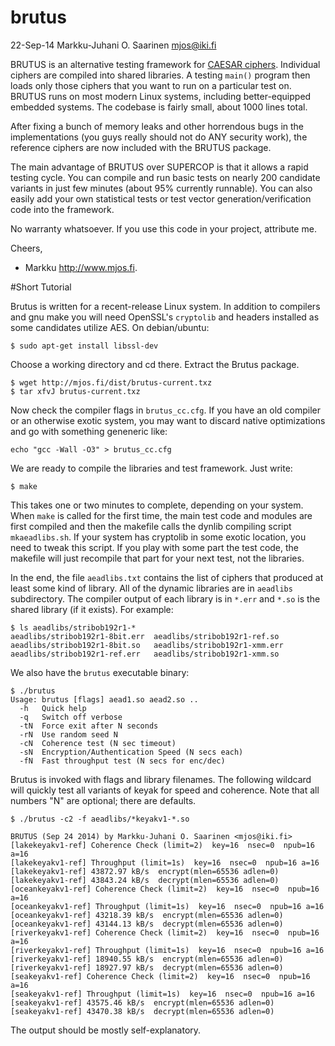 brutus
======

22-Sep-14  Markku-Juhani O. Saarinen <mjos@iki.fi>

BRUTUS is an alternative testing framework for [CAESAR ciphers](http://competitions.cr.yp.to/caesar-submissions.html).
Individual ciphers are compiled into shared libraries. A testing `main()` 
program then loads only those ciphers that you want to run on a particular 
test on. BRUTUS runs on most modern Linux systems, including better-equipped
embedded systems. The codebase is fairly small, about 1000 lines total.

After fixing a bunch of memory leaks and other horrendous bugs in the
implementations (you guys really should not do ANY security work),
the reference ciphers are now included with the BRUTUS package.

The main advantage of BRUTUS over SUPERCOP is that it allows a rapid
testing cycle. You can compile and run basic tests on nearly 200 candidate 
variants in just few minutes (about 95% currently runnable). You can also 
easily add your own statistical tests or test vector generation/verification 
code into the framework.

No warranty whatsoever. If you use this code in your project, attribute me.

Cheers,
- Markku http://www.mjos.fi.

#Short Tutorial

Brutus is written for a recent-release Linux system. In addition to compilers
and gnu make you will need OpenSSL's `cryptolib` and headers installed as 
some candidates utilize AES. On debian/ubuntu:
```
$ sudo apt-get install libssl-dev
```
Choose a working directory and cd there. Extract the Brutus package.
```
$ wget http://mjos.fi/dist/brutus-current.txz
$ tar xfvJ brutus-current.txz
```
Now check the compiler flags in `brutus_cc.cfg`. If you have an old compiler 
or an otherwise exotic system, you may want to discard native optimizations and
go with something geneneric like:
```
echo "gcc -Wall -O3" > brutus_cc.cfg 
```

We are ready to compile the libraries and test framework. Just write:
```
$ make
```
This takes one or two minutes to complete, depending on your system.
When `make` is called for the first time, the main test code and modules
are first compiled and then the makefile calls the dynlib compiling
script `mkaeadlibs.sh`. If your system has cryptolib in some exotic location,
you need to tweak this script. If you play with some part the test code, the
makefile will just recompile that part for your next test, not the libraries.

In the end, the file `aeadlibs.txt` contains the list of ciphers that produced
at least some kind of library. All of the dynamic libraries are in `aeadlibs`
subdirectory. The compiler output of each library is in `*.err` and `*.so` is
the shared library (if it exists). For example:

```
$ ls aeadlibs/stribob192r1-*
aeadlibs/stribob192r1-8bit.err  aeadlibs/stribob192r1-ref.so
aeadlibs/stribob192r1-8bit.so   aeadlibs/stribob192r1-xmm.err
aeadlibs/stribob192r1-ref.err   aeadlibs/stribob192r1-xmm.so
```
We also have the `brutus` executable binary:

```
$ ./brutus
Usage: brutus [flags] aead1.so aead2.so ..
  -h   Quick help
  -q   Switch off verbose
  -tN  Force exit after N seconds
  -rN  Use random seed N
  -cN  Coherence test (N sec timeout)
  -sN  Encryption/Authentication Speed (N secs each)
  -fN  Fast throughput test (N secs for enc/dec)
```
Brutus is invoked with flags and library filenames. The following wildcard 
will quickly test all variants of keyak for speed and coherence. Note that
all numbers "N" are optional; there are defaults. 
```
$ ./brutus -c2 -f aeadlibs/*keyakv1-*.so

BRUTUS (Sep 24 2014) by Markku-Juhani O. Saarinen <mjos@iki.fi>
[lakekeyakv1-ref] Coherence Check (limit=2)  key=16  nsec=0  npub=16  a=16
[lakekeyakv1-ref] Throughput (limit=1s)  key=16  nsec=0  npub=16 a=16
[lakekeyakv1-ref] 43872.97 kB/s  encrypt(mlen=65536 adlen=0) 
[lakekeyakv1-ref] 43843.24 kB/s  decrypt(mlen=65536 adlen=0)
[oceankeyakv1-ref] Coherence Check (limit=2)  key=16  nsec=0  npub=16  a=16
[oceankeyakv1-ref] Throughput (limit=1s)  key=16  nsec=0  npub=16 a=16
[oceankeyakv1-ref] 43218.39 kB/s  encrypt(mlen=65536 adlen=0) 
[oceankeyakv1-ref] 43144.13 kB/s  decrypt(mlen=65536 adlen=0) 
[riverkeyakv1-ref] Coherence Check (limit=2)  key=16  nsec=0  npub=16  a=16
[riverkeyakv1-ref] Throughput (limit=1s)  key=16  nsec=0  npub=16 a=16
[riverkeyakv1-ref] 18940.55 kB/s  encrypt(mlen=65536 adlen=0) 
[riverkeyakv1-ref] 18927.97 kB/s  decrypt(mlen=65536 adlen=0) 
[seakeyakv1-ref] Coherence Check (limit=2)  key=16  nsec=0  npub=16  a=16
[seakeyakv1-ref] Throughput (limit=1s)  key=16  nsec=0  npub=16 a=16
[seakeyakv1-ref] 43575.46 kB/s  encrypt(mlen=65536 adlen=0) 
[seakeyakv1-ref] 43470.38 kB/s  decrypt(mlen=65536 adlen=0)
```
The output should be mostly self-explanatory.

